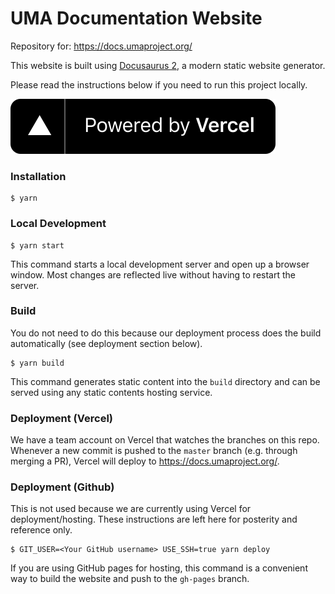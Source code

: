 # UMA Documentation Website

Repository for: https://docs.umaproject.org/

This website is built using [Docusaurus 2](https://v2.docusaurus.io/), a modern static website generator.

Please read the instructions below if you need to run this project locally.

![Powered by Vercel](./static/img/powered-by-vercel.svg)

### Installation

```
$ yarn
```

### Local Development

```
$ yarn start
```

This command starts a local development server and open up a browser window. Most changes are reflected live without having to restart the server.

### Build

You do not need to do this because our deployment process does the build automatically (see deployment section below).

```
$ yarn build
```

This command generates static content into the `build` directory and can be served using any static contents hosting service.

### Deployment (Vercel)

We have a team account on Vercel that watches the branches on this repo. Whenever a new commit is pushed to the `master` branch (e.g. through merging a PR), Vercel will deploy to https://docs.umaproject.org/.

### Deployment (Github)

This is not used because we are currently using Vercel for deployment/hosting. These instructions are left here for posterity and reference only.

```
$ GIT_USER=<Your GitHub username> USE_SSH=true yarn deploy
```

If you are using GitHub pages for hosting, this command is a convenient way to build the website and push to the `gh-pages` branch.
